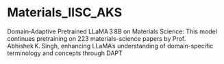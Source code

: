 # Materials_IISC_AKS
Domain‑Adaptive Pretrained LLaMA 3 8B on Materials Science: This model continues pretraining on 223 materials-science papers by Prof. Abhishek K. Singh, enhancing LLaMA’s understanding of domain-specific terminology and concepts through DAPT
